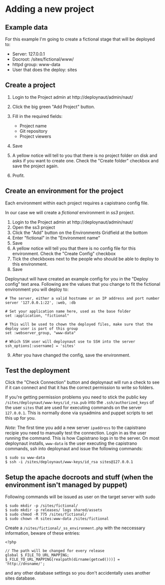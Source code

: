 # Adding a new project

## Example data

For this example I'm going to create a fictional stage that will be deployed to:

- Server: 127.0.0.1
- Docroot: /sites/fictional/www/
- httpd group: www-data
- User that does the deploy: sites

## Create a project

 1) Login to the Project admin at http://deploynaut/admin/naut/
 2) Click the big green "Add Project" button.
 3) Fill in the required fields:

    * Project name
    * Git repository
    * Project viewers

 4) Save
 5) A yellow notice will tell to you that there is no project folder on disk and asks if you want to create one. Check
 the "Create folder" checkbox and save the project again.
 6) Profit.

## Create an environment for the project

Each environment within each project requires a capistrano config file.

In our case we will create a *fictional* environment in *ss3* project.

 1) Login to the Project admin at http://deploynaut/admin/naut/
 2) Open the ss3 project
 3) Click the "Add" button on the Environments Gridfield at the bottom
 4) Enter "fictional" in the "Environment name"
 5) Save
 6) A yellow notice will tell you that there is no config file for this environment. Check the "Create Config" checkbox
 7) Tick the checkboxes next to the people who should be able to deploy to this environment.
 8) Save

Deploynaut will have created an example config for you in the "Deploy config" text area. Following are the values that you change to fit the fictional environment you will deploy to:

	# The server, either a valid hostname or an IP address and port number
	server '127.0.0.1:22', :web, :db

	# Set your application name here, used as the base folder
	set :application, "fictional"

	# This will be used to chown the deployed files, make sure that the deploy user is part of this group
	set :webserver_group, "www-data"

	# Which SSH user will deploynaut use to SSH into the server
	ssh_options[:username] = 'sites'

9) After you have changed the config, save the environment.

## Test the deployment

Click the "Check Connection" button and deploynaut will run a check to see if it can connect and that it has the correct permission to write so folders.

If you're getting permission problems you need to stick the public key `/sites/deploynaut/www-keys/id_rsa.pub` into the `.ssh/authorized_keys` of the user `sites` that are used for executing commands on the server `127.0.0.1`. This is normally done via sysadmins and puppet scripts to set this up for you.

_Note:_ The first time you add a new server `ipaddress` to the capistrano recipie you need to manually test the connection. Login in as the user running the command. This is how Capistrano logs in to the server. On most deploynaut installs, `www-data` is the user executing the capistrano commands, ssh into deploynaut and issue the following commands:

	$ sudo su www-data 
	$ ssh -i /sites/deploynaut/www-keys/id_rsa sites@127.0.0.1

## Setup the apache docroots and stuff (when the environment isn't managed by puppet)

Following commands will be issued as user on the target server with sudo

	$ sudo mkdir -p /sites/fictional/
	$ sudo mkdir -p releases/ logs shared/assets
	$ sudo chmod -R 775 /sites/fictional/
	$ sudo chown -R sites:www-data /sites/fictional

Create a `/sites/fictional/_ss_environment.php` with the neccessary information, beware of these entries:

	<?php

	// The path will be changed for every release
	global $_FILE_TO_URL_MAPPING;
	$_FILE_TO_URL_MAPPING[realpath(dirname(getcwd()))] = 'http://dnsname/';

and any other database settings so you don't accidentally uses another sites database.
